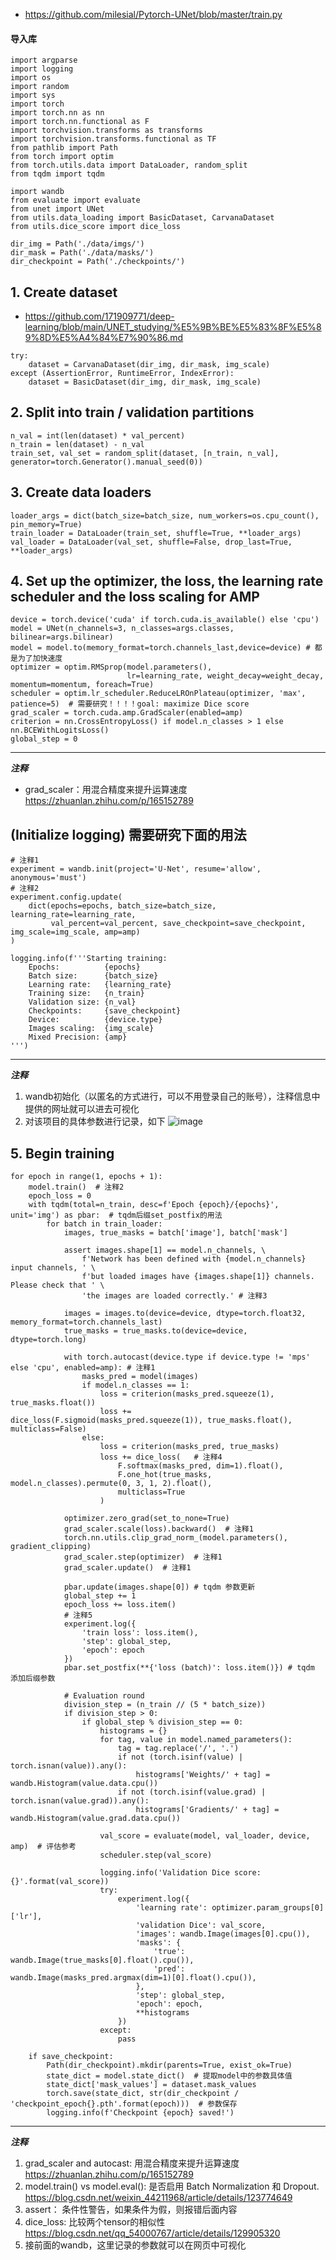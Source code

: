 - https://github.com/milesial/Pytorch-UNet/blob/master/train.py
#### 导入库
```
import argparse
import logging
import os
import random
import sys
import torch
import torch.nn as nn
import torch.nn.functional as F
import torchvision.transforms as transforms
import torchvision.transforms.functional as TF
from pathlib import Path
from torch import optim
from torch.utils.data import DataLoader, random_split
from tqdm import tqdm

import wandb
from evaluate import evaluate
from unet import UNet
from utils.data_loading import BasicDataset, CarvanaDataset
from utils.dice_score import dice_loss

dir_img = Path('./data/imgs/')
dir_mask = Path('./data/masks/')
dir_checkpoint = Path('./checkpoints/')
```

## 1. Create dataset
- https://github.com/171909771/deep-learning/blob/main/UNET_studying/%E5%9B%BE%E5%83%8F%E5%89%8D%E5%A4%84%E7%90%86.md
```
try:
    dataset = CarvanaDataset(dir_img, dir_mask, img_scale)
except (AssertionError, RuntimeError, IndexError):
    dataset = BasicDataset(dir_img, dir_mask, img_scale)
```

## 2. Split into train / validation partitions
```
n_val = int(len(dataset) * val_percent)
n_train = len(dataset) - n_val
train_set, val_set = random_split(dataset, [n_train, n_val], generator=torch.Generator().manual_seed(0))
```

## 3. Create data loaders
```
loader_args = dict(batch_size=batch_size, num_workers=os.cpu_count(), pin_memory=True)
train_loader = DataLoader(train_set, shuffle=True, **loader_args)
val_loader = DataLoader(val_set, shuffle=False, drop_last=True, **loader_args)
```

## 4. Set up the optimizer, the loss, the learning rate scheduler and the loss scaling for AMP
```
device = torch.device('cuda' if torch.cuda.is_available() else 'cpu')
model = UNet(n_channels=3, n_classes=args.classes, bilinear=args.bilinear)
model = model.to(memory_format=torch.channels_last,device=device) # 都是为了加快速度
optimizer = optim.RMSprop(model.parameters(),
                          lr=learning_rate, weight_decay=weight_decay, momentum=momentum, foreach=True)
scheduler = optim.lr_scheduler.ReduceLROnPlateau(optimizer, 'max', patience=5)  # 需要研究！！！！goal: maximize Dice score
grad_scaler = torch.cuda.amp.GradScaler(enabled=amp)
criterion = nn.CrossEntropyLoss() if model.n_classes > 1 else nn.BCEWithLogitsLoss()
global_step = 0
```
***
***注释***
- grad_scaler：用混合精度来提升运算速度  https://zhuanlan.zhihu.com/p/165152789

## (Initialize logging) 需要研究下面的用法
```
# 注释1
experiment = wandb.init(project='U-Net', resume='allow', anonymous='must')
# 注释2
experiment.config.update(
    dict(epochs=epochs, batch_size=batch_size, learning_rate=learning_rate,
         val_percent=val_percent, save_checkpoint=save_checkpoint, img_scale=img_scale, amp=amp)
)

logging.info(f'''Starting training:
    Epochs:          {epochs}
    Batch size:      {batch_size}
    Learning rate:   {learning_rate}
    Training size:   {n_train}
    Validation size: {n_val}
    Checkpoints:     {save_checkpoint}
    Device:          {device.type}
    Images scaling:  {img_scale}
    Mixed Precision: {amp}
''')
```
***
***注释***
1. wandb初始化（以匿名的方式进行，可以不用登录自己的账号），注释信息中提供的网址就可以进去可视化
2. 对该项目的具体参数进行记录，如下
![image](https://github.com/171909771/deep-learning/assets/41554601/e48503ab-712d-4ad4-b631-f9f43dfaa3c3)


## 5. Begin training
```
for epoch in range(1, epochs + 1):
    model.train()  # 注释2
    epoch_loss = 0
    with tqdm(total=n_train, desc=f'Epoch {epoch}/{epochs}', unit='img') as pbar:  # tqdm后缀set_postfix的用法
        for batch in train_loader:
            images, true_masks = batch['image'], batch['mask']

            assert images.shape[1] == model.n_channels, \
                f'Network has been defined with {model.n_channels} input channels, ' \
                f'but loaded images have {images.shape[1]} channels. Please check that ' \
                'the images are loaded correctly.' # 注释3

            images = images.to(device=device, dtype=torch.float32, memory_format=torch.channels_last)
            true_masks = true_masks.to(device=device, dtype=torch.long)

            with torch.autocast(device.type if device.type != 'mps' else 'cpu', enabled=amp): # 注释1
                masks_pred = model(images)
                if model.n_classes == 1:
                    loss = criterion(masks_pred.squeeze(1), true_masks.float())
                    loss += dice_loss(F.sigmoid(masks_pred.squeeze(1)), true_masks.float(), multiclass=False)
                else:
                    loss = criterion(masks_pred, true_masks)
                    loss += dice_loss(   # 注释4
                        F.softmax(masks_pred, dim=1).float(),
                        F.one_hot(true_masks, model.n_classes).permute(0, 3, 1, 2).float(),
                        multiclass=True
                    )

            optimizer.zero_grad(set_to_none=True)
            grad_scaler.scale(loss).backward()  # 注释1
            torch.nn.utils.clip_grad_norm_(model.parameters(), gradient_clipping)
            grad_scaler.step(optimizer)  # 注释1
            grad_scaler.update()  # 注释1

            pbar.update(images.shape[0]) # tqdm 参数更新
            global_step += 1
            epoch_loss += loss.item()
            # 注释5
            experiment.log({
                'train loss': loss.item(),
                'step': global_step,
                'epoch': epoch
            })
            pbar.set_postfix(**{'loss (batch)': loss.item()}) # tqdm 添加后缀参数

            # Evaluation round
            division_step = (n_train // (5 * batch_size))
            if division_step > 0:
                if global_step % division_step == 0:
                    histograms = {}
                    for tag, value in model.named_parameters():
                        tag = tag.replace('/', '.')
                        if not (torch.isinf(value) | torch.isnan(value)).any():
                            histograms['Weights/' + tag] = wandb.Histogram(value.data.cpu())
                        if not (torch.isinf(value.grad) | torch.isnan(value.grad)).any():
                            histograms['Gradients/' + tag] = wandb.Histogram(value.grad.data.cpu())

                    val_score = evaluate(model, val_loader, device, amp)  # 评估参考 
                    scheduler.step(val_score)

                    logging.info('Validation Dice score: {}'.format(val_score))
                    try:
                        experiment.log({
                            'learning rate': optimizer.param_groups[0]['lr'],
                            'validation Dice': val_score,
                            'images': wandb.Image(images[0].cpu()),
                            'masks': {
                                'true': wandb.Image(true_masks[0].float().cpu()),
                                'pred': wandb.Image(masks_pred.argmax(dim=1)[0].float().cpu()),
                            },
                            'step': global_step,
                            'epoch': epoch,
                            **histograms
                        })
                    except:
                        pass

    if save_checkpoint:
        Path(dir_checkpoint).mkdir(parents=True, exist_ok=True)
        state_dict = model.state_dict()  # 提取model中的参数具体值
        state_dict['mask_values'] = dataset.mask_values
        torch.save(state_dict, str(dir_checkpoint / 'checkpoint_epoch{}.pth'.format(epoch)))  # 参数保存
        logging.info(f'Checkpoint {epoch} saved!')
```
***
***注释***
1. grad_scaler and autocast: 用混合精度来提升运算速度 https://zhuanlan.zhihu.com/p/165152789
2. model.train() vs model.eval(): 是否启用 Batch Normalization 和 Dropout. https://blog.csdn.net/weixin_44211968/article/details/123774649
3. assert： 条件性警告，如果条件为假，则报错后面内容
4. dice_loss: 比较两个tensor的相似性 https://blog.csdn.net/qq_54000767/article/details/129905320
5. 接前面的wandb，这里记录的参数就可以在网页中可视化












